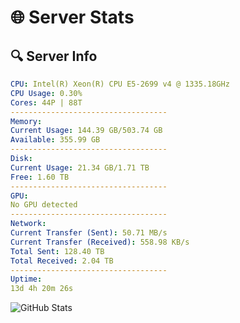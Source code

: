 # 🌐 Server Stats
## 🔍 Server Info
```yaml
CPU: Intel(R) Xeon(R) CPU E5-2699 v4 @ 1335.18GHz
CPU Usage: 0.30%
Cores: 44P | 88T
-----------------------------------
Memory:
Current Usage: 144.39 GB/503.74 GB
Available: 355.99 GB
-----------------------------------
Disk:
Current Usage: 21.34 GB/1.71 TB
Free: 1.60 TB
-----------------------------------
GPU:
No GPU detected
-----------------------------------
Network:
Current Transfer (Sent): 50.71 MB/s
Current Transfer (Received): 558.98 KB/s
Total Sent: 128.40 TB
Total Received: 2.04 TB
-----------------------------------
Uptime:
13d 4h 20m 26s
```
![GitHub Stats](https://img.shields.io/badge/Updated-2025-02-21_03:03:44-blue)